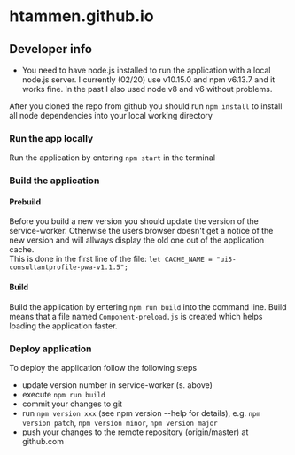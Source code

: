 # htammen.github.io

## Developer info
- You need to have node.js installed to run the application with a local node.js server. I currently (02/20) use v10.15.0 and npm v6.13.7 and it works fine. In the past I also used node v8 and v6 without problems. 

After you cloned the repo from github you should run `npm install` to install all node dependencies into your local working directory

### Run the app locally
Run the application by entering `npm start` in the terminal

### Build the application
#### Prebuild
Before you build a new version you should update the version of the service-worker. Otherwise the users browser doesn't get a notice of the new version and will allways display the old one out of the application cache.  
This is done in the first line of the file: `let CACHE_NAME = "ui5-consultantprofile-pwa-v1.1.5";`

#### Build
Build the application by entering `npm run build` into the command line. Build means that a file named `Component-preload.js` is created 
which helps loading the application faster.

### Deploy application
To deploy the application follow the following steps
- update version number in service-worker (s. above)
- execute `npm run build`
- commit your changes to git
- run `npm version xxx` (see npm version --help for details), e.g. `npm version patch`, `npm version minor`, `npm version major`
- push your changes to the remote repository (origin/master) at github.com
